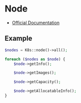 # Node

- [Official Documentation](https://kubernetes.io/docs/concepts/architecture/nodes/)

## Example

```php
$nodes = K8s::node()->all();

foreach ($nodes as $node) {
    $node->getInfo();

    $node->getImages();

    $node->getCapacity();

    $node->getAllocatableInfo();
}
```
